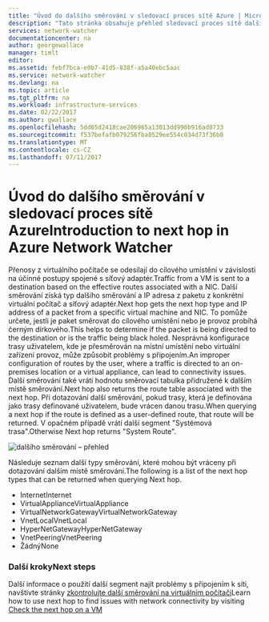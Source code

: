 ```yaml
---
title: "Úvod do dalšího směrování v sledovací proces sítě Azure | Microsoft Docs"
description: "Tato stránka obsahuje přehled sledovací proces sítě další funkce směrování"
services: network-watcher
documentationcenter: na
author: georgewallace
manager: timlt
editor: 
ms.assetid: febf7bca-e0b7-41d5-838f-a5a40ebc5aac
ms.service: network-watcher
ms.devlang: na
ms.topic: article
ms.tgt_pltfrm: na
ms.workload: infrastructure-services
ms.date: 02/22/2017
ms.author: gwallace
ms.openlocfilehash: 5dd65d2418cae206965a13013dd990b916ad0733
ms.sourcegitcommit: f537befafb079256fba0529ee554c034d73f36b0
ms.translationtype: MT
ms.contentlocale: cs-CZ
ms.lasthandoff: 07/11/2017
---
```

# <a name="introduction-to-next-hop-in-azure-network-watcher"></a><span data-ttu-id="2fb90-103">Úvod do dalšího směrování v sledovací proces sítě Azure</span><span class="sxs-lookup"><span data-stu-id="2fb90-103">Introduction to next hop in Azure Network Watcher</span></span>

<span data-ttu-id="2fb90-104">Přenosy z virtuálního počítače se odesílají do cílového umístění v závislosti na účinné postupy spojené s síťový adaptér.</span><span class="sxs-lookup"><span data-stu-id="2fb90-104">Traffic from a VM is sent to a destination based on the effective routes associated with a NIC.</span></span> <span data-ttu-id="2fb90-105">Další směrování získá typ dalšího směrování a IP adresa z paketu z konkrétní virtuální počítač a síťový adaptér.</span><span class="sxs-lookup"><span data-stu-id="2fb90-105">Next hop gets the next hop type and IP address of a packet from a specific virtual machine and NIC.</span></span> <span data-ttu-id="2fb90-106">To pomůže určete, jestli je paket směrovat do cílového umístění nebo je provoz probíhá černým dírkového.</span><span class="sxs-lookup"><span data-stu-id="2fb90-106">This helps to determine if the packet is being directed to the destination or is the traffic being black holed.</span></span> <span data-ttu-id="2fb90-107">Nesprávná konfigurace trasy uživatelem, kde je přesměrován na místní umístění nebo virtuální zařízení provoz, může způsobit problémy s připojením.</span><span class="sxs-lookup"><span data-stu-id="2fb90-107">An improper configuration of routes by the user, where a traffic is directed to an on-premises location or a virtual appliance, can lead to connectivity issues.</span></span> <span data-ttu-id="2fb90-108">Další směrování také vrátí hodnotu směrovací tabulka přidružené k dalším místě směrování.</span><span class="sxs-lookup"><span data-stu-id="2fb90-108">Next hop also returns the route table associated with the next hop.</span></span> <span data-ttu-id="2fb90-109">Při dotazování další směrování, pokud trasy, která je definována jako trasy definované uživatelem, bude vrácen danou trasu.</span><span class="sxs-lookup"><span data-stu-id="2fb90-109">When querying a next hop if the route is defined as a user-defined route, that route will be returned.</span></span> <span data-ttu-id="2fb90-110">V opačném případě vrátí další segment "Systémová trasa".</span><span class="sxs-lookup"><span data-stu-id="2fb90-110">Otherwise Next hop returns "System Route".</span></span>

![dalšího směrování – přehled][1]

<span data-ttu-id="2fb90-112">Následuje seznam další typy směrování, které mohou být vráceny při dotazování dalším místě směrování.</span><span class="sxs-lookup"><span data-stu-id="2fb90-112">The following is a list of the next hop types that can be returned when querying Next hop.</span></span>

* <span data-ttu-id="2fb90-113">Internet</span><span class="sxs-lookup"><span data-stu-id="2fb90-113">Internet</span></span>
* <span data-ttu-id="2fb90-114">VirtualAppliance</span><span class="sxs-lookup"><span data-stu-id="2fb90-114">VirtualAppliance</span></span>
* <span data-ttu-id="2fb90-115">VirtualNetworkGateway</span><span class="sxs-lookup"><span data-stu-id="2fb90-115">VirtualNetworkGateway</span></span>
* <span data-ttu-id="2fb90-116">VnetLocal</span><span class="sxs-lookup"><span data-stu-id="2fb90-116">VnetLocal</span></span>
* <span data-ttu-id="2fb90-117">HyperNetGateway</span><span class="sxs-lookup"><span data-stu-id="2fb90-117">HyperNetGateway</span></span>
* <span data-ttu-id="2fb90-118">VnetPeering</span><span class="sxs-lookup"><span data-stu-id="2fb90-118">VnetPeering</span></span>
* <span data-ttu-id="2fb90-119">Žádný</span><span class="sxs-lookup"><span data-stu-id="2fb90-119">None</span></span>

### <a name="next-steps"></a><span data-ttu-id="2fb90-120">Další kroky</span><span class="sxs-lookup"><span data-stu-id="2fb90-120">Next steps</span></span>

<span data-ttu-id="2fb90-121">Další informace o použití další segment najít problémy s připojením k síti, navštivte stránky [zkontrolujte další směrování na virtuálním počítači](network-watcher-check-next-hop-portal.md)</span><span class="sxs-lookup"><span data-stu-id="2fb90-121">Learn how to use next hop to find issues with network connectivity by visiting [Check the next hop on a VM](network-watcher-check-next-hop-portal.md)</span></span>

<!--Image references-->
[1]: ./media/network-watcher-next-hop-overview/figure1.png













